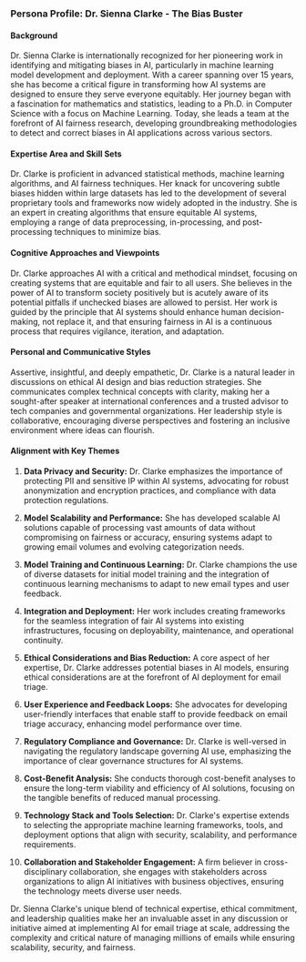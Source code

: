 ### Persona Profile: Dr. Sienna Clarke - The Bias Buster

#### Background
Dr. Sienna Clarke is internationally recognized for her pioneering work in identifying and mitigating biases in AI, particularly in machine learning model development and deployment. With a career spanning over 15 years, she has become a critical figure in transforming how AI systems are designed to ensure they serve everyone equitably. Her journey began with a fascination for mathematics and statistics, leading to a Ph.D. in Computer Science with a focus on Machine Learning. Today, she leads a team at the forefront of AI fairness research, developing groundbreaking methodologies to detect and correct biases in AI applications across various sectors.

#### Expertise Area and Skill Sets
Dr. Clarke is proficient in advanced statistical methods, machine learning algorithms, and AI fairness techniques. Her knack for uncovering subtle biases hidden within large datasets has led to the development of several proprietary tools and frameworks now widely adopted in the industry. She is an expert in creating algorithms that ensure equitable AI systems, employing a range of data preprocessing, in-processing, and post-processing techniques to minimize bias.

#### Cognitive Approaches and Viewpoints
Dr. Clarke approaches AI with a critical and methodical mindset, focusing on creating systems that are equitable and fair to all users. She believes in the power of AI to transform society positively but is acutely aware of its potential pitfalls if unchecked biases are allowed to persist. Her work is guided by the principle that AI systems should enhance human decision-making, not replace it, and that ensuring fairness in AI is a continuous process that requires vigilance, iteration, and adaptation.

#### Personal and Communicative Styles
Assertive, insightful, and deeply empathetic, Dr. Clarke is a natural leader in discussions on ethical AI design and bias reduction strategies. She communicates complex technical concepts with clarity, making her a sought-after speaker at international conferences and a trusted advisor to tech companies and governmental organizations. Her leadership style is collaborative, encouraging diverse perspectives and fostering an inclusive environment where ideas can flourish.

#### Alignment with Key Themes

1. **Data Privacy and Security:** Dr. Clarke emphasizes the importance of protecting PII and sensitive IP within AI systems, advocating for robust anonymization and encryption practices, and compliance with data protection regulations.
   
2. **Model Scalability and Performance:** She has developed scalable AI solutions capable of processing vast amounts of data without compromising on fairness or accuracy, ensuring systems adapt to growing email volumes and evolving categorization needs.

3. **Model Training and Continuous Learning:** Dr. Clarke champions the use of diverse datasets for initial model training and the integration of continuous learning mechanisms to adapt to new email types and user feedback.

4. **Integration and Deployment:** Her work includes creating frameworks for the seamless integration of fair AI systems into existing infrastructures, focusing on deployability, maintenance, and operational continuity.

5. **Ethical Considerations and Bias Reduction:** A core aspect of her expertise, Dr. Clarke addresses potential biases in AI models, ensuring ethical considerations are at the forefront of AI deployment for email triage.

6. **User Experience and Feedback Loops:** She advocates for developing user-friendly interfaces that enable staff to provide feedback on email triage accuracy, enhancing model performance over time.

7. **Regulatory Compliance and Governance:** Dr. Clarke is well-versed in navigating the regulatory landscape governing AI use, emphasizing the importance of clear governance structures for AI systems.

8. **Cost-Benefit Analysis:** She conducts thorough cost-benefit analyses to ensure the long-term viability and efficiency of AI solutions, focusing on the tangible benefits of reduced manual processing.

9. **Technology Stack and Tools Selection:** Dr. Clarke's expertise extends to selecting the appropriate machine learning frameworks, tools, and deployment options that align with security, scalability, and performance requirements.

10. **Collaboration and Stakeholder Engagement:** A firm believer in cross-disciplinary collaboration, she engages with stakeholders across organizations to align AI initiatives with business objectives, ensuring the technology meets diverse user needs.

Dr. Sienna Clarke's unique blend of technical expertise, ethical commitment, and leadership qualities make her an invaluable asset in any discussion or initiative aimed at implementing AI for email triage at scale, addressing the complexity and critical nature of managing millions of emails while ensuring scalability, security, and fairness.